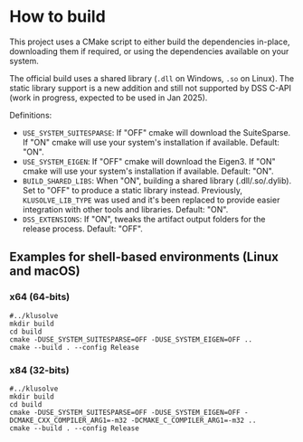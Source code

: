 # How to build

This project uses a CMake script to either build the dependencies in-place, downloading them if required, or using the dependencies available on your system.

The official build uses a shared library (`.dll` on Windows, `.so` on Linux). The static library support is a new addition and still not supported by DSS C-API (work in progress, expected to be used in Jan 2025).

Definitions:

- `USE_SYSTEM_SUITESPARSE`: If "OFF" cmake will download the SuiteSparse. If "ON" cmake will use your system's installation if available. Default: "ON".
- `USE_SYSTEM_EIGEN`: If "OFF" cmake will download the Eigen3. If "ON" cmake will use your system's installation if available. Default: "ON".
- `BUILD_SHARED_LIBS`: When "ON", building a shared library (.dll/.so/.dylib). Set to "OFF" to produce a static library instead. Previously, `KLUSOLVE_LIB_TYPE` was used and it's been replaced to provide easier integration with other tools and libraries. Default: "ON".
- `DSS_EXTENSIONS`: If "ON", tweaks the artifact output folders for the release process. Default: "OFF".

## Examples for shell-based environments (Linux and macOS)
### x64 (64-bits)
```shell
#../klusolve
mkdir build
cd build
cmake -DUSE_SYSTEM_SUITESPARSE=OFF -DUSE_SYSTEM_EIGEN=OFF .. 
cmake --build . --config Release
```

### x84 (32-bits)
```shell
#../klusolve
mkdir build
cd build
cmake -DUSE_SYSTEM_SUITESPARSE=OFF -DUSE_SYSTEM_EIGEN=OFF -DCMAKE_CXX_COMPILER_ARG1=-m32 -DCMAKE_C_COMPILER_ARG1=-m32 ..
cmake --build . --config Release
```

